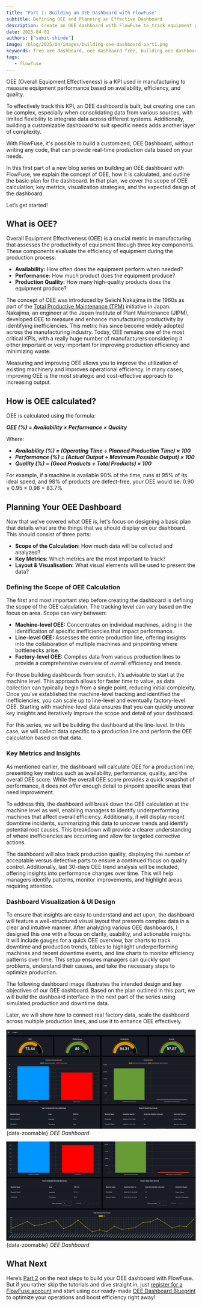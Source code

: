 ```yaml
---
title: "Part 1: Building an OEE Dashboard with FlowFuse"
subtitle: Defining OEE and Planning an Effective Dashboard
description: Create an OEE dashboard with FlowFuse to track equipment performance, optimize efficiency, and gain real-time production insights
date: 2025-04-01
authors: ["sumit-shinde"]
image: /blog/2025/04/images/building-oee-dashboard-part1.png
keywords: free oee dashboard, oee dashboard free, building oee dashboard, node-red oee dashboard, flowfuse oee dashboard
tags:
   - flowfuse
---
```


OEE (Overall Equipment Effectiveness) is a KPI used in manufacturing to measure equipment performance based on availability, efficiency, and quality.

To effectively track this KPI, an OEE dashboard is built, but creating one can be complex, especially when consolidating data from various sources, with limited flexibility to integrate data across different systems. Additionally, building a customizable dashboard to suit specific needs adds another layer of complexity.

<!--more-->

With FlowFuse, it's possible to build a customized, OEE Dashboard, without writing any code, that can provide real-time production data based on your needs.

In this first part of a new blog series on building an OEE dashboard with FlowFuse, we explain the concept of OEE, how it is calculated, and outline the basic plan for the dashboard. In that plan, we cover the scope of OEE calculation, key metrics, visualization strategies, and the expected design of the dashboard.

Let’s get started!

## What is OEE?

Overall Equipment Effectiveness (OEE) is a crucial metric in manufacturing that assesses the productivity of equipment through three key components. These components evaluate the efficiency of equipment during the production process:

- **Availability:** How often does the equipment perform when needed?
- **Performance:** How much product does the equipment produce?
- **Production Quality:** How many high-quality products does the equipment produce?

The concept of OEE was introduced by Seiichi Nakajima in the 1960s as part of the [Total Productive Maintenance (TPM)](https://en.wikipedia.org/wiki/Total_productive_maintenance) initiative in Japan. Nakajima, an engineer at the Japan Institute of Plant Maintenance (JIPM), developed OEE to measure and enhance manufacturing productivity by identifying inefficiencies. This metric has since become widely adopted across the manufacturing industry. Today, OEE remains one of the most critical KPIs, with a really huge number of manufacturers considering it either important or very important for improving production efficiency and minimizing waste.

Measuring and improving OEE allows you to improve the utilization of existing machinery and improves operational efficiency. In many cases, improving OEE is the most strategic and cost-effective approach to increasing output.

## How is OEE calculated?

OEE is calculated using the formula:

***OEE (%) = Availability × Performance × Quality***

Where:

- ***Availability (%) = (Operating Time ÷ Planned Production Time) × 100***
- ***Performance (%) = (Actual Output ÷ Maximum Possible Output) × 100***
- ***Quality (%) = (Good Products ÷ Total Products) × 100***

For example, if a machine is available 90% of the time, runs at 95% of its ideal speed, and 98% of products are defect-free, your OEE would be: 0.90 × 0.95 × 0.98 = 83.7%

## Planning Your OEE Dashboard

Now that we’ve covered what OEE is, let's focus on designing a basic plan that details what are the things that we should display on our dashboard. This should consist of three parts:

- **Scope of the Calculation:** How much data will be collected and analyzed?
- **Key Metrics:** Which metrics are the most important to track?
- **Layout & Visualisation:** What visual elements will be used to present the data? 

### Defining the Scope of OEE Calculation

The first and most important step before creating the dashboard is defining the scope of the OEE calculation. The tracking level can vary based on the focus on area. Scope can vary between:

- **Machine-level OEE:** Concentrates on individual machines, aiding in the identification of specific inefficiencies that impact performance.
- **Line-level OEE:** Assesses the entire production line, offering insights into the collaboration of multiple machines and pinpointing where bottlenecks arise.
- **Factory-level OEE:** Compiles data from various production lines to provide a comprehensive overview of overall efficiency and trends. 

For those building dashboards from scratch, it’s advisable to start at the machine level. This approach allows for faster time to value, as data collection can typically begin from a single point, reducing initial complexity. Once you’ve established the machine-level tracking and identified the inefficiencies, you can scale up to line-level and eventually factory-level OEE. Starting with machine-level data ensures that you can quickly uncover key insights and iteratively improve the scope and detail of your dashboard.

For this series, we will be building the dashboard at the line-level. In this case, we will collect data specific to a production line and perform the OEE calculation based on that data.

### Key Metrics and Insights

As mentioned earlier, the dashboard will calculate OEE for a production line, presenting key metrics such as availability, performance, quality, and the overall OEE score. While the overall OEE score provides a quick snapshot of performance, it does not offer enough detail to pinpoint specific areas that need improvement.

To address this, the dashboard will break down the OEE calculation at the machine level as well, enabling managers to identify underperforming machines that affect overall efficiency. Additionally, it will display recent downtime incidents, summarizing this data to uncover trends and identify potential root causes. This breakdown will provide a clearer understanding of where inefficiencies are occurring and allow for targeted corrective actions.

The dashboard will also track production quality, displaying the number of acceptable versus defective parts to ensure a continued focus on quality control. Additionally, last 30-days OEE trend analysis will be included, offering insights into performance changes over time. This will help managers identify patterns, monitor improvements, and highlight areas requiring attention.

### Dashboard Visualization & UI Design

To ensure that insights are easy to understand and act upon, the dashboard will feature a well-structured visual layout that presents complex data in a clear and intuitive manner. After analyzing various OEE dashboards, I designed this one with a focus on clarity, usability, and actionable insights. It will include gauges for a quick OEE overview, bar charts to track downtime and production trends, tables to highlight underperforming machines and recent downtime events, and line charts to monitor efficiency patterns over time. This setup ensures managers can quickly spot problems, understand their causes, and take the necessary steps to optimize production.

The following dashboard image illustrates the intended design and key objectives of our OEE dashboard. Based on the plan outlined in this part, we will build the dashboard interface in the next part of the series using simulated production and downtime data.

Later, we will show how to connect real factory data, scale the dashboard across multiple production lines, and use it to enhance OEE effectively.

![OEE Dashboard](./images/oee-dashboard-1.png){data-zoomable}
_OEE Dashboard_

![OEE Dashboard](./images/oee-dashboard-2.png){data-zoomable}
_OEE Dashboard_

## What Next

Here’s [Part 2](/blog/2025/04/building-oee-dashboard-with-flowfuse-2/) on the next steps to build your OEE dashboard with FlowFuse. But if you rather skip the tutorials and dive straight in, just [register for a FlowFuse account](https://app.flowfuse.com/account/create) and start using our ready-made [OEE Dashboard Blueprint](/blueprints/manufacturing/oee-dashboard/) to optimize your operations and boost efficiency right away!
